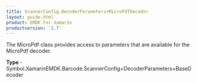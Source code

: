 ```yaml
---
title: ScannerConfig.DecoderParameters+MicroPdfDecoder
layout: guide.html
product: EMDK For Xamarin 
productversion: '2.7' 
---
```

The MicroPdf class provides access to parameters that are available for the MicroPdf decoder.

**Type** - Symbol.XamarinEMDK.Barcode.ScannerConfig+DecoderParameters+BaseDecoder

